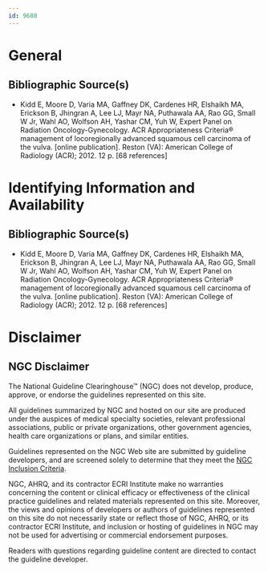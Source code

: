 ```yaml
---
id: 9680
---
```


# General

## Bibliographic Source(s)

- Kidd E, Moore D, Varia MA, Gaffney DK, Cardenes HR, Elshaikh MA, Erickson B, Jhingran A, Lee LJ, Mayr NA, Puthawala AA, Rao GG, Small W Jr, Wahl AO, Wolfson AH, Yashar CM, Yuh W, Expert Panel on Radiation Oncology-Gynecology. ACR Appropriateness Criteria® management of locoregionally advanced squamous cell carcinoma of the vulva. [online publication]. Reston (VA): American College of Radiology (ACR); 2012. 12 p. [68 references]

# Identifying Information and Availability

## Bibliographic Source(s)

- Kidd E, Moore D, Varia MA, Gaffney DK, Cardenes HR, Elshaikh MA, Erickson B, Jhingran A, Lee LJ, Mayr NA, Puthawala AA, Rao GG, Small W Jr, Wahl AO, Wolfson AH, Yashar CM, Yuh W, Expert Panel on Radiation Oncology-Gynecology. ACR Appropriateness Criteria® management of locoregionally advanced squamous cell carcinoma of the vulva. [online publication]. Reston (VA): American College of Radiology (ACR); 2012. 12 p. [68 references]

# Disclaimer

## NGC Disclaimer

The National Guideline Clearinghouse™ (NGC) does not develop, produce, approve, or endorse the guidelines represented on this site.

All guidelines summarized by NGC and hosted on our site are produced under the auspices of medical specialty societies, relevant professional associations, public or private organizations, other government agencies, health care organizations or plans, and similar entities.

Guidelines represented on the NGC Web site are submitted by guideline developers, and are screened solely to determine that they meet the [NGC Inclusion Criteria](/help-and-about/summaries/inclusion-criteria).

NGC, AHRQ, and its contractor ECRI Institute make no warranties concerning the content or clinical efficacy or effectiveness of the clinical practice guidelines and related materials represented on this site. Moreover, the views and opinions of developers or authors of guidelines represented on this site do not necessarily state or reflect those of NGC, AHRQ, or its contractor ECRI Institute, and inclusion or hosting of guidelines in NGC may not be used for advertising or commercial endorsement purposes.

Readers with questions regarding guideline content are directed to contact the guideline developer.

